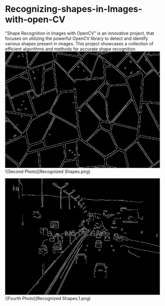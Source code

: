 # Recognizing-shapes-in-Images-with-open-CV
"Shape Recognition in Images with OpenCV" is an innovative project, that focuses on utilizing the powerful OpenCV library to detect and identify various shapes present in images. This project showcases a collection of efficient algorithms and methods for accurate shape recognition
![First Photo](edges.png) ![Second Photo](Recognized Shapes.png)

![Third Photo](edges.1.png) ![Fourth Photo](Recognized Shapes.1.png)




